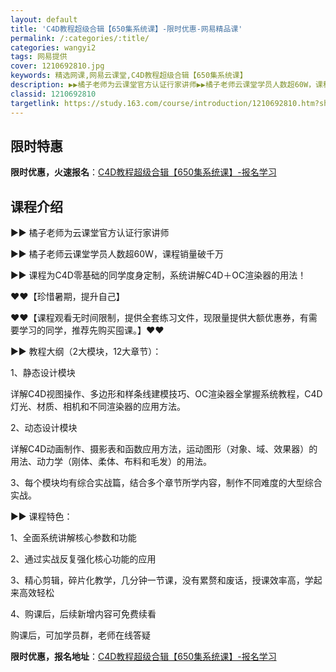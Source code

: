 ```yaml
---
layout: default
title: 'C4D教程超级合辑【650集系统课】-限时优惠-网易精品课'
permalink: /:categories/:title/
categories: wangyi2
tags: 网易提供
cover: 1210692810.jpg
keywords: 精选网课,网易云课堂,C4D教程超级合辑【650集系统课】
description: ▶▶橘子老师为云课堂官方认证行家讲师▶▶橘子老师云课堂学员人数超60W，课程销量破千万▶▶课程为C4D零基础的同学度身定
classid: 1210692810
targetlink: https://study.163.com/course/introduction/1210692810.htm?share=1&shareId=1025206652&utm_campaign=share&utm_medium=iphoneShare&utm_source=&utm_u=1025206652
---
```


## 限时特惠

**限时优惠，火速报名**：[C4D教程超级合辑【650集系统课】-报名学习](https://study.163.com/course/introduction/1210692810.htm?share=1&shareId=1025206652&utm_campaign=share&utm_medium=iphoneShare&utm_source=&utm_u=1025206652)

## 课程介绍

▶▶ 橘子老师为云课堂官方认证行家讲师

▶▶ 橘子老师云课堂学员人数超60W，课程销量破千万



▶▶ 课程为C4D零基础的同学度身定制，系统讲解C4D＋OC渲染器的用法！



❤❤【珍惜暑期，提升自己】

❤❤【课程观看无时间限制，提供全套练习文件，现限量提供大额优惠券，有需要学习的同学，推荐先购买囤课。】❤❤



▶▶ 教程大纲（2大模块，12大章节）：

1、静态设计模块

详解C4D视图操作、多边形和样条线建模技巧、OC渲染器全掌握系统教程，C4D灯光、材质、相机和不同渲染器的应用方法。

2、动态设计模块

详解C4D动画制作、摄影表和函数应用方法，运动图形（对象、域、效果器）的用法、动力学（刚体、柔体、布料和毛发）的用法。

3、每个模块均有综合实战篇，结合多个章节所学内容，制作不同难度的大型综合实战。



▶▶ 课程特色：

1、全面系统讲解核心参数和功能

2、通过实战反复强化核心功能的应用

3、精心剪辑，碎片化教学，几分钟一节课，没有累赘和废话，授课效率高，学起来高效轻松

4、购课后，后续新增内容可免费续看



购课后，可加学员群，老师在线答疑

**限时优惠，报名地址**：[C4D教程超级合辑【650集系统课】-报名学习](https://study.163.com/course/introduction/1210692810.htm?share=1&shareId=1025206652&utm_campaign=share&utm_medium=iphoneShare&utm_source=&utm_u=1025206652)

